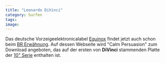 ```yaml
---
title: "Leonardo DiVinci"
category: Surfen
tags: 
image: 
---
```


Das deutsche Vorzeigeelektronicalabel [Equinox](http://www.e-q-x.net) findet jetzt auch schon beim [BR Erwähnung](http://www.br-online.de/kultur-szene/thema/bavarianopensource-gratis-mp3/divinci.xml;jsessionid=T31DXWJERQSKGCSBUKTCFEQKIGRKOIV0). Auf dessen Webseite wird "Calm Persuasion" zum Download angeboten, das auf der ersten von **DiVinci** stammenden Platte der [10" Serie](http://www.intro.de/magazin/musik/23037341?PHPSESSID=a41a32) enthalten ist.